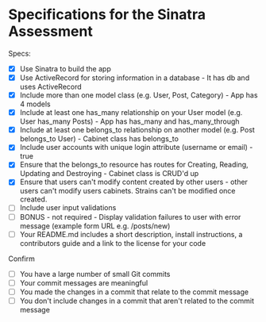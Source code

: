 # Specifications for the Sinatra Assessment

Specs:
- [x] Use Sinatra to build the app
- [x] Use ActiveRecord for storing information in a database - It has db and uses ActiveRecord
- [x] Include more than one model class (e.g. User, Post, Category) - App has 4 models
- [x] Include at least one has_many relationship on your User model (e.g. User has_many Posts) - App has has_many and has_many_through
- [x] Include at least one belongs_to relationship on another model (e.g. Post belongs_to User) - Cabinet class has belongs_to
- [x] Include user accounts with unique login attribute (username or email) - true
- [x] Ensure that the belongs_to resource has routes for Creating, Reading, Updating and Destroying - Cabinet class is CRUD'd up
- [x] Ensure that users can't modify content created by other users - other users can't modify users cabinets. Strains can't be modified once created.
- [ ] Include user input validations
- [ ] BONUS - not required - Display validation failures to user with error message (example form URL e.g. /posts/new)
- [ ] Your README.md includes a short description, install instructions, a contributors guide and a link to the license for your code

Confirm
- [ ] You have a large number of small Git commits
- [ ] Your commit messages are meaningful
- [ ] You made the changes in a commit that relate to the commit message
- [ ] You don't include changes in a commit that aren't related to the commit message
